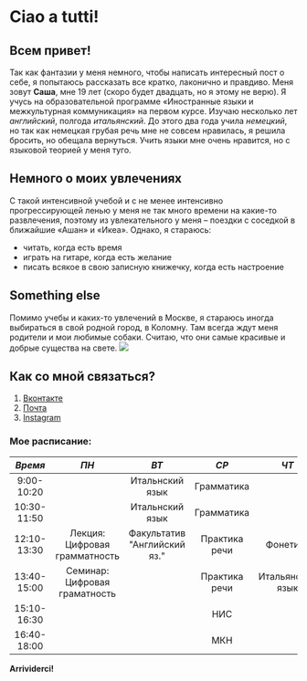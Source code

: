 # Ciao a tutti! 
## Всем привет! 
Так как фантазии у меня немного, чтобы написать интересный пост о себе, я попытаюсь рассказать все кратко, лаконично и правдиво. Меня зовут **Саша**, мне 19 лет (скоро будет двадцать, но я этому не верю). Я учусь на образовательной программе «Иностранные языки и межкультурная коммуникация» на первом курсе.  Изучаю несколько лет *английский*, полгода *итальянский*. До этого два года учила *немецкий*, но так как немецкая грубая речь мне не совсем нравилась, я решила бросить, но обещала вернуться. Учить языки мне очень нравится, но с языковой теорией у меня туго.
## Немного о моих увлечениях 
С такой интенсивной учебой и с не менее интенсивно прогрессирующей ленью у меня не так много времени на какие-то развлечения, поэтому  из увлекательного у меня – поездки с соседкой в ближайшие «Ашан» и «Икеа». 
Однако, я стараюсь:
- читать, когда есть время
- играть на гитаре, когда есть желание
- писать всякое в свою записную книжечку, когда есть настроение
## Something else 
Помимо учебы и каких-то увлечений в Москве, я стараюсь иногда выбираться в свой родной город, в Коломну. Там всегда ждут меня родители и мои любимые собаки. Считаю, что они самые красивые и добрые существа на свете. 
![](https://scontent.fhen2-1.fna.fbcdn.net/v/t1.0-9/1620641_1379736075628676_819056295_n.jpg?oh=a84ba6ce47ef4230232a42fd4cbd2095&oe=5B2231EF)
## Как со мной связаться? 
1. [Вконтакте](https://vk.com/id80312859)  
2. [Почта](alex.seregina@gmail.com) 
3. [Instagram](https://www.instagram.com/alex_seregina/) 
### Мое расписание:
*Время*|*ПН*|*ВТ*|*СР*|*ЧТ*|*ПТ*|*СБ*
:---:|:---:|:---:|:---:|:---:|:---:|:---:|
9:00-10:20| |Итальнский язык|Грамматика| | | |
10:30-11:50| |Итальнский язык|Грамматика| | | |
12:10-13:30|Лекция: Цифровая грамматность|Факультатив "Английский яз."|Практика речи|Фонетика| | |
13:40-15:00|Семинар: Цифровая граматность| |Практика речи|Итальянский язык|Лекция: МКН|Латынь| 
15:10-16:30| | |НИС| | | | 
16:40-18:00| | |МКН| | | |

**Arrividerci!**

